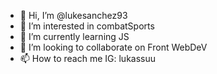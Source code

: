 - 👋 Hi, I’m @lukesanchez93
- 👀 I’m interested in combatSports
- 🌱 I’m currently learning JS
- 💞️ I’m looking to collaborate on Front WebDeV
- 📫 How to reach me IG: lukassuu

<!---
lukesanchez93/lukesanchez93 is a ✨ special ✨ repository because its `README.md` (this file) appears on your GitHub profile.
You can click the Preview link to take a look at your changes.
--->
